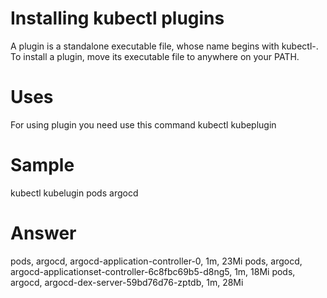 # Installing kubectl plugins
A plugin is a standalone executable file, whose name begins with kubectl-. To install a plugin, move its executable file to anywhere on your PATH.

# Uses
For using plugin you need use this command kubectl kubeplugin <resourcetype> <namespace>

# Sample
kubectl kubelugin pods argocd
# Answer
pods, argocd, argocd-application-controller-0, 1m, 23Mi
pods, argocd, argocd-applicationset-controller-6c8fbc69b5-d8ng5, 1m, 18Mi
pods, argocd, argocd-dex-server-59bd76d76-zptdb, 1m, 28Mi
